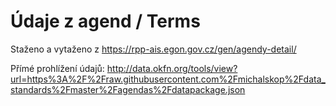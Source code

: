 # Údaje z agend / Terms

Staženo a vytaženo z https://rpp-ais.egon.gov.cz/gen/agendy-detail/

Přímé prohlížení údajů: http://data.okfn.org/tools/view?url=https%3A%2F%2Fraw.githubusercontent.com%2Fmichalskop%2Fdata_standards%2Fmaster%2Fagendas%2Fdatapackage.json
